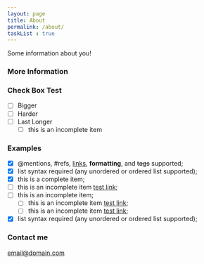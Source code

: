 ```yaml
---
layout: page
title: About
permalink: /about/
taskList : true
---
```


Some information about you!

### More Information
### Check Box Test

- [ ] Bigger
- [ ] Harder
- [ ] Last Longer
    - [ ] this is an incomplete item
### Examples

- [x] @mentions, #refs, [links](), **formatting**, and <del>tags</del> supported;
- [x] list syntax required (any unordered or ordered list supported);
- [x] this is a complete item;
- [ ] this is an incomplete item [test link](#);
- [ ] this is an incomplete item;
    - [ ] this is an incomplete item [test link](#);
    - [ ] this is an incomplete item [test link](#);
- [x] list syntax required (any unordered or ordered list supported);

### Contact me

[email@domain.com](mailto:email@domain.com)
